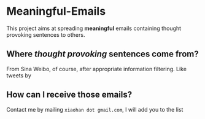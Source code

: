 Meaningful-Emails
=================

This project aims at spreading **meaningful** emails containing thought provoking sentences to others.

Where *thought provoking* sentences come from?
---------

From Sina Weibo, of course, after appropriate information filtering.
Like tweets by 


How can I receive those emails?
---------

Contact me by mailing `xiaohan dot gmail.com`, I will add you to the list



